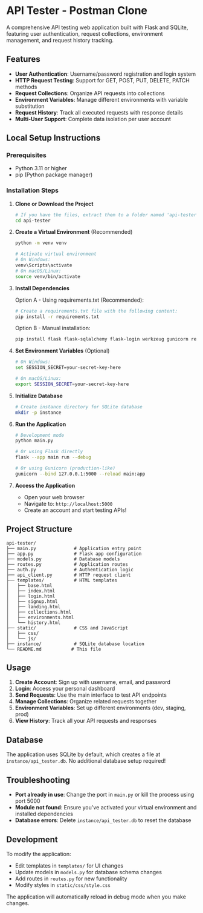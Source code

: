 # API Tester - Postman Clone

A comprehensive API testing web application built with Flask and SQLite, featuring user authentication, request collections, environment management, and request history tracking.

## Features

- **User Authentication**: Username/password registration and login system
- **HTTP Request Testing**: Support for GET, POST, PUT, DELETE, PATCH methods
- **Request Collections**: Organize API requests into collections
- **Environment Variables**: Manage different environments with variable substitution
- **Request History**: Track all executed requests with response details
- **Multi-User Support**: Complete data isolation per user account

## Local Setup Instructions

### Prerequisites

- Python 3.11 or higher
- pip (Python package manager)

### Installation Steps

1. **Clone or Download the Project**
   ```bash
   # If you have the files, extract them to a folder named 'api-tester'
   cd api-tester
   ```

2. **Create a Virtual Environment** (Recommended)
   ```bash
   python -m venv venv
   
   # Activate virtual environment
   # On Windows:
   venv\Scripts\activate
   # On macOS/Linux:
   source venv/bin/activate
   ```

3. **Install Dependencies**
   
   Option A - Using requirements.txt (Recommended):
   ```bash
   # Create a requirements.txt file with the following content:
   pip install -r requirements.txt
   ```
   
   Option B - Manual installation:
   ```bash
   pip install flask flask-sqlalchemy flask-login werkzeug gunicorn requests
   ```

4. **Set Environment Variables** (Optional)
   ```bash
   # On Windows:
   set SESSION_SECRET=your-secret-key-here
   
   # On macOS/Linux:
   export SESSION_SECRET=your-secret-key-here
   ```

5. **Initialize Database**
   ```bash
   # Create instance directory for SQLite database
   mkdir -p instance
   ```

6. **Run the Application**
   ```bash
   # Development mode
   python main.py
   
   # Or using Flask directly
   flask --app main run --debug
   
   # Or using Gunicorn (production-like)
   gunicorn --bind 127.0.0.1:5000 --reload main:app
   ```

7. **Access the Application**
   - Open your web browser
   - Navigate to: `http://localhost:5000`
   - Create an account and start testing APIs!

## Project Structure

```
api-tester/
├── main.py              # Application entry point
├── app.py               # Flask app configuration
├── models.py            # Database models
├── routes.py            # Application routes
├── auth.py              # Authentication logic
├── api_client.py        # HTTP request client
├── templates/           # HTML templates
│   ├── base.html
│   ├── index.html
│   ├── login.html
│   ├── signup.html
│   ├── landing.html
│   ├── collections.html
│   ├── environments.html
│   └── history.html
├── static/              # CSS and JavaScript
│   ├── css/
│   └── js/
├── instance/            # SQLite database location
└── README.md           # This file
```

## Usage

1. **Create Account**: Sign up with username, email, and password
2. **Login**: Access your personal dashboard
3. **Send Requests**: Use the main interface to test API endpoints
4. **Manage Collections**: Organize related requests together
5. **Environment Variables**: Set up different environments (dev, staging, prod)
6. **View History**: Track all your API requests and responses

## Database

The application uses SQLite by default, which creates a file at `instance/api_tester.db`. No additional database setup required!

## Troubleshooting

- **Port already in use**: Change the port in `main.py` or kill the process using port 5000
- **Module not found**: Ensure you've activated your virtual environment and installed dependencies
- **Database errors**: Delete `instance/api_tester.db` to reset the database

## Development

To modify the application:
- Edit templates in `templates/` for UI changes
- Update models in `models.py` for database schema changes
- Add routes in `routes.py` for new functionality
- Modify styles in `static/css/style.css`

The application will automatically reload in debug mode when you make changes.